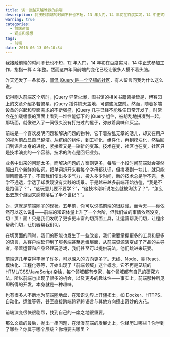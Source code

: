```yaml
---
title: 谈一谈越来越难做的前端
description: 我接触前端的时间不长也不短，13 年入门，14 年初在百度实习，14 中正式参加工作，掐指一算 4 年整。然而这四年间前端的变化已经让很多人摸不着头脑。
warning: true
categories:
  - 前端杂烩
  - 观点和感想
tags:
  - 前端
date: 2016-06-13 00:10:34
---
```


我接触前端的时间不长也不短，12 年入门，14 年初在百度实习，14 中正式参加工作，掐指一算 4 年整。然而这四年间前端的变化已经让很多人摸不着头脑。

<!--more-->

昨天还发了一条状态，[调侃 jQuery 是一个坚韧的社区](http://weibo.com/1812166904/DzM0s3RAu)，有人留言问我为什么这么说。

记得刚入前端这个坑时，jQuery 异常火爆，图书馆的相关书籍俯拾皆是，博客园上的文章介绍多若繁星，jQuery 插件铺天盖地，可谓盛况空前。然而，随着多端设备的兴起和界面需求的不断强盛，jQuery 几乎已经不能胜任日常开发了，时常会在加载缓慢的页面上看到一堆性能低下的 jQuery 组件，被胡乱地拼凑到一起，那场面，就像进入了一间很久没有打扫过的屋子，弥散着臭味和灰尘。

前端是一个喜欢发明问题和解决问题的物种，它干着杂乱无章的活儿，却又在用户的视角前凸显自己整洁。从缤纷的组件，到工程化、组件化，再到模块化，然后回归到语言本身的进化，紧接着又是一轮新的变革。技术在变，社区也在变，社区只是技术演变的一个容器，技术的终点是回归业务。

业务中出来的问题太多，而解决问题的方案则更多，每隔一小段时间前端就会突然蹦出几个新鲜的名词。把单词拆开来看每个字母都认识，但拼凑到一块儿，就只能眼睛瞪鼻子了。不管我们使出多少气力，投入多少时间，新的技术总是学不完，也学不通透，学透了却发现没有实践的场景。于是越来越多前端开始彷徨，“我是不是跑偏了？”，“这玩意儿要不要学？”，“这技术刚听说怎么就被淘汰了？”，“怎么出去旅个游回来感觉落后了半个世纪？”。

对，这就是前端圈子的现状。五年前，你可以说搞前端的很肤浅，而今天——你依然可以这么说🙈——前端的知识体量上升了一个台阶，但我们做的事情依然没变，切！页！面！只是我们发明了更多更丰富的切页面工具，让运营帮我们切，让程序帮我们切，让机器帮我们切。

在切页面的同时，我们的职能也发生了一些改变，我们需要掌握更多的工具和更多的语言，从客户端延伸到了服务端甚至运维层面，从前端资源演变成了产品的主导者，带着运营和产品经理玩游戏，我们甚至可以提供玩法，他们跳进来玩耍。

前端这几年变得丰满了许多，可以深入的方向更多了。无线、Node、类 React、模块化、工程化等等，开始出现了「前端领域」这个概念，它不再是笼统的 HTML/CSS/JavaScript 杂烩，每个领域都有专家，每个领域都有自己的研究方法。所以前端也出现了很多的机会，以及更多的趣味性——事实上，前端那种所见即所得的开发，本身就是一种趣味。

也有很多人不断地为前端圈地盘，在知识边界上开疆拓土，如 Docker、HTTPS、自动化、运维等等，甚至直接跨端跨界跨语言与其他方向擦出奇妙的火花。

前端演变很快很剧烈，找到自己的一席之地很重要。

那么文章的最后，抛出一串问题，在漫漫前端的发展史上，你经历过哪些？你学到了哪些？你属于哪个层级？你将要去哪里？
